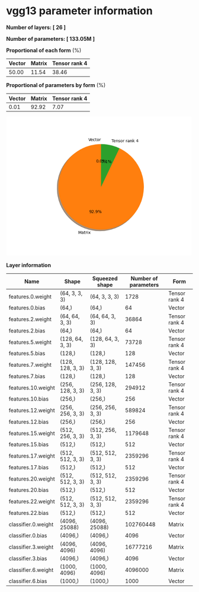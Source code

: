 # vgg13 parameter information

**Number of layers: [ 26 ]**

**Number of parameters: [ 133.05M ]**

**Proportional of each form** (%)

| Vector | Matrix | Tensor rank 4 | 
|  --- | --- | --- |
| 50.00 | 11.54 | 38.46 | 

**Proportional of parameters by form** (%)


| Vector | Matrix | Tensor rank 4 | 
|  --- | --- | --- |
| 0.01 | 92.92 | 7.07 | 

<img src="../figs/vgg13_pie_chart.png" alt="pie_chart" width="500"/>

**Layer information**


| Name | Shape | Squeezed shape | Number of parameters | Form |
| --- | --- | --- | --- | --- |
| features.0.weight | (64, 3, 3, 3) | (64, 3, 3, 3) | 1728 | Tensor rank 4 |
| features.0.bias | (64,) | (64,) | 64 | Vector |
| features.2.weight | (64, 64, 3, 3) | (64, 64, 3, 3) | 36864 | Tensor rank 4 |
| features.2.bias | (64,) | (64,) | 64 | Vector |
| features.5.weight | (128, 64, 3, 3) | (128, 64, 3, 3) | 73728 | Tensor rank 4 |
| features.5.bias | (128,) | (128,) | 128 | Vector |
| features.7.weight | (128, 128, 3, 3) | (128, 128, 3, 3) | 147456 | Tensor rank 4 |
| features.7.bias | (128,) | (128,) | 128 | Vector |
| features.10.weight | (256, 128, 3, 3) | (256, 128, 3, 3) | 294912 | Tensor rank 4 |
| features.10.bias | (256,) | (256,) | 256 | Vector |
| features.12.weight | (256, 256, 3, 3) | (256, 256, 3, 3) | 589824 | Tensor rank 4 |
| features.12.bias | (256,) | (256,) | 256 | Vector |
| features.15.weight | (512, 256, 3, 3) | (512, 256, 3, 3) | 1179648 | Tensor rank 4 |
| features.15.bias | (512,) | (512,) | 512 | Vector |
| features.17.weight | (512, 512, 3, 3) | (512, 512, 3, 3) | 2359296 | Tensor rank 4 |
| features.17.bias | (512,) | (512,) | 512 | Vector |
| features.20.weight | (512, 512, 3, 3) | (512, 512, 3, 3) | 2359296 | Tensor rank 4 |
| features.20.bias | (512,) | (512,) | 512 | Vector |
| features.22.weight | (512, 512, 3, 3) | (512, 512, 3, 3) | 2359296 | Tensor rank 4 |
| features.22.bias | (512,) | (512,) | 512 | Vector |
| classifier.0.weight | (4096, 25088) | (4096, 25088) | 102760448 | Matrix |
| classifier.0.bias | (4096,) | (4096,) | 4096 | Vector |
| classifier.3.weight | (4096, 4096) | (4096, 4096) | 16777216 | Matrix |
| classifier.3.bias | (4096,) | (4096,) | 4096 | Vector |
| classifier.6.weight | (1000, 4096) | (1000, 4096) | 4096000 | Matrix |
| classifier.6.bias | (1000,) | (1000,) | 1000 | Vector |

